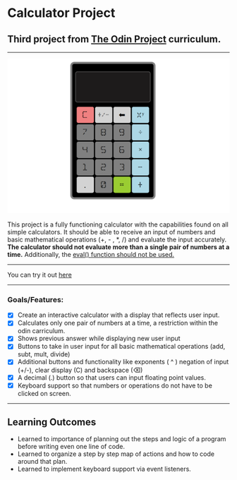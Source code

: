 # Calculator Project
## Third project from [The Odin Project](https://www.theodinproject.com/lessons/foundations-calculator) curriculum. 
---
![calc-thumbnail](images/calculatorT.png)

This project is a fully functioning calculator with the capabilities found on all simple calculators. It should be able to receive an input of numbers and basic mathematical operations (+, - , *, /) and evaluate the input accurately. **The calculator should not evaluate more than a single pair of numbers at a time.**   Additionally, the [eval() function should not be used.](https://developer.mozilla.org/en-US/docs/Web/JavaScript/Reference/Global_Objects/eval#Never_use_eval!)

---
You can try it out [here](https://dead-locke.github.io/calculator/)
___


### Goals/Features: 
- [x] Create an interactive calculator with a display that reflects user input.
- [x] Calculates only one pair of numbers at a time, a restriction within the odin carriculum.
- [x] Shows previous answer while displaying new user input
- [x] Buttons to take in user input for all basic mathematical operations (add, subt, mult, divide)
- [x] Additional buttons and functionality like exponents ( ^ ) negation of input (+/-), clear display (C) and backspace (⌫)
- [x] A decimal (.) button so that users can input floating point values.
- [x] Keyboard support so that numbers or operations do not have to be clicked on screen.  

---
## Learning Outcomes
- Learned to importance of planning out the steps and logic of a program before writing even one line of code. 
- Learned to organize a step by step map of actions and how to code around that plan. 
- Learned to implement keyboard support via event listeners.